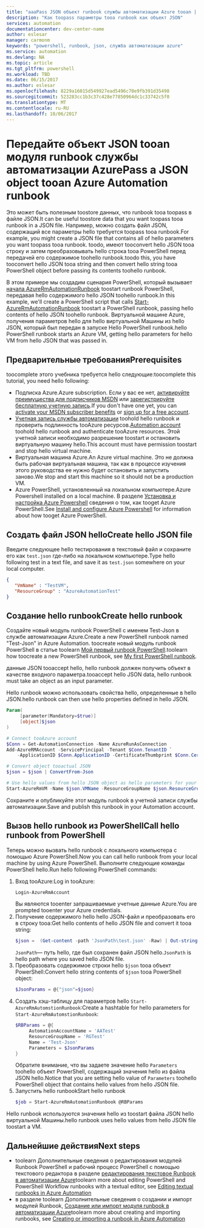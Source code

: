 ```yaml
---
title: "aaaPass JSON объект runbook службы автоматизации Azure tooan | Документы Microsoft"
description: "Как toopass параметры tooa runbook как объект JSON"
services: automation
documentationcenter: dev-center-name
author: eslesar
manager: carmonm
keywords: "powershell, runbook, json, служба автоматизации azure"
ms.service: automation
ms.devlang: NA
ms.topic: article
ms.tgt_pltfrm: powershell
ms.workload: TBD
ms.date: 06/15/2017
ms.author: eslesar
ms.openlocfilehash: 8229a16015d549927ead5496c70e9fb391d35498
ms.sourcegitcommit: 523283cc1b3c37c428e77850964dc1c33742c5f0
ms.translationtype: MT
ms.contentlocale: ru-RU
ms.lasthandoff: 10/06/2017
---
```

# <a name="pass-a-json-object-tooan-azure-automation-runbook"></a><span data-ttu-id="9b948-104">Передайте объект JSON tooan модуля runbook службы автоматизации Azure</span><span class="sxs-lookup"><span data-stu-id="9b948-104">Pass a JSON object tooan Azure Automation runbook</span></span>

<span data-ttu-id="9b948-105">Это может быть полезным toostore данных, что runbook tooa toopass в файле JSON.</span><span class="sxs-lookup"><span data-stu-id="9b948-105">It can be useful toostore data that you want toopass tooa runbook in a JSON file.</span></span>
<span data-ttu-id="9b948-106">Например, можно создать файл JSON, содержащий все параметры hello требуется toopass tooa runbook.</span><span class="sxs-lookup"><span data-stu-id="9b948-106">For example, you might create a JSON file that contains all of hello parameters you want toopass tooa runbook.</span></span>
<span data-ttu-id="9b948-107">toodo, имеют tooconvert hello JSON tooa строку и затем преобразовывать hello строка tooa PowerShell перед передачей его содержимое toohello runbook.</span><span class="sxs-lookup"><span data-stu-id="9b948-107">toodo this, you have tooconvert hello JSON tooa string and then convert hello string tooa PowerShell object before passing its contents toohello runbook.</span></span>

<span data-ttu-id="9b948-108">В этом примере мы создадим сценария PowerShell, который вызывает [начала AzureRmAutomationRunbook](https://msdn.microsoft.com/library/mt603661.aspx) toostart runbook PowerShell, передавая hello содержимого hello JSON toohello runbook.</span><span class="sxs-lookup"><span data-stu-id="9b948-108">In this example, we'll create a PowerShell script that calls [Start-AzureRmAutomationRunbook](https://msdn.microsoft.com/library/mt603661.aspx) toostart a PowerShell runbook, passing hello contents of hello JSON toohello runbook.</span></span>
<span data-ttu-id="9b948-109">Виртуальной машине Azure, получения параметров hello для hello виртуальной Машины из hello JSON, который был передан в запуске Hello PowerShell runbook.</span><span class="sxs-lookup"><span data-stu-id="9b948-109">hello PowerShell runbook starts an Azure VM, getting hello parameters for hello VM from hello JSON that was passed in.</span></span>

## <a name="prerequisites"></a><span data-ttu-id="9b948-110">Предварительные требования</span><span class="sxs-lookup"><span data-stu-id="9b948-110">Prerequisites</span></span>
<span data-ttu-id="9b948-111">toocomplete этого учебника требуется hello следующие:</span><span class="sxs-lookup"><span data-stu-id="9b948-111">toocomplete this tutorial, you need hello following:</span></span>

* <span data-ttu-id="9b948-112">Подписка Azure.</span><span class="sxs-lookup"><span data-stu-id="9b948-112">Azure subscription.</span></span> <span data-ttu-id="9b948-113">Если у вас ее нет, [активируйте преимущества для подписчиков MSDN](https://azure.microsoft.com/pricing/member-offers/msdn-benefits-details/) или <a href="/pricing/free-account/" target="_blank">[зарегистрируйте бесплатную учетную запись](https://azure.microsoft.com/free/).</span><span class="sxs-lookup"><span data-stu-id="9b948-113">If you don't have one yet, you can [activate your MSDN subscriber benefits](https://azure.microsoft.com/pricing/member-offers/msdn-benefits-details/) or <a href="/pricing/free-account/" target="_blank">[sign up for a free account](https://azure.microsoft.com/free/).</span></span>
* <span data-ttu-id="9b948-114">[Учетная запись службы автоматизации](automation-sec-configure-azure-runas-account.md) toohold hello runbook и проверить подлинность tooAzure ресурсов.</span><span class="sxs-lookup"><span data-stu-id="9b948-114">[Automation account](automation-sec-configure-azure-runas-account.md) toohold hello runbook and authenticate tooAzure resources.</span></span>  <span data-ttu-id="9b948-115">Этой учетной записи необходимо разрешение toostart и остановить виртуальную машину hello.</span><span class="sxs-lookup"><span data-stu-id="9b948-115">This account must have permission toostart and stop hello virtual machine.</span></span>
* <span data-ttu-id="9b948-116">Виртуальная машина Azure.</span><span class="sxs-lookup"><span data-stu-id="9b948-116">An Azure virtual machine.</span></span> <span data-ttu-id="9b948-117">Это не должна быть рабочая виртуальная машина, так как в процессе изучения этого руководства ее нужно будет остановить и запустить заново.</span><span class="sxs-lookup"><span data-stu-id="9b948-117">We stop and start this machine so it should not be a production VM.</span></span>
* <span data-ttu-id="9b948-118">Azure PowerShell, установленный на локальном компьютере.</span><span class="sxs-lookup"><span data-stu-id="9b948-118">Azure Powershell installed on a local machine.</span></span> <span data-ttu-id="9b948-119">В разделе [Установка и настройка Azure Powershell](https://docs.microsoft.com/powershell/azure/install-azurerm-ps?view=azurermps-4.1.0) сведения о том, как tooget Azure PowerShell.</span><span class="sxs-lookup"><span data-stu-id="9b948-119">See [Install and configure Azure Powershell](https://docs.microsoft.com/powershell/azure/install-azurerm-ps?view=azurermps-4.1.0) for information about how tooget Azure PowerShell.</span></span>

## <a name="create-hello-json-file"></a><span data-ttu-id="9b948-120">Создать файл JSON hello</span><span class="sxs-lookup"><span data-stu-id="9b948-120">Create hello JSON file</span></span>

<span data-ttu-id="9b948-121">Введите следующее hello тестирования в текстовый файл и сохраните его как `test.json` где-либо на локальном компьютере.</span><span class="sxs-lookup"><span data-stu-id="9b948-121">Type hello following test in a text file, and save it as `test.json` somewhere on your local computer.</span></span>

```json
{
   "VmName" : "TestVM",
   "ResourceGroup" : "AzureAutomationTest"
}
```

## <a name="create-hello-runbook"></a><span data-ttu-id="9b948-122">Создание hello runbook</span><span class="sxs-lookup"><span data-stu-id="9b948-122">Create hello runbook</span></span>

<span data-ttu-id="9b948-123">Создайте новый модуль runbook PowerShell с именем Test-Json в службе автоматизации Azure.</span><span class="sxs-lookup"><span data-stu-id="9b948-123">Create a new PowerShell runbook named "Test-Json" in Azure Automation.</span></span>
<span data-ttu-id="9b948-124">toocreate новый модуль runbook PowerShell в статье toolearn [Мой первый runbook PowerShell](automation-first-runbook-textual-powershell.md).</span><span class="sxs-lookup"><span data-stu-id="9b948-124">toolearn how toocreate a new PowerShell runbook, see [My first PowerShell runbook](automation-first-runbook-textual-powershell.md).</span></span>

<span data-ttu-id="9b948-125">данные JSON tooaccept hello, hello runbook должен получить объект в качестве входного параметра.</span><span class="sxs-lookup"><span data-stu-id="9b948-125">tooaccept hello JSON data, hello runbook must take an object as an input parameter.</span></span>

<span data-ttu-id="9b948-126">Hello runbook можно использовать свойства hello, определенные в hello JSON.</span><span class="sxs-lookup"><span data-stu-id="9b948-126">hello runbook can then use hello properties defined in hello JSON.</span></span>

```powershell
Param(
     [parameter(Mandatory=$true)]
     [object]$json
)

# Connect tooAzure account   
$Conn = Get-AutomationConnection -Name AzureRunAsConnection
Add-AzureRMAccount -ServicePrincipal -Tenant $Conn.TenantID `
    -ApplicationID $Conn.ApplicationID -CertificateThumbprint $Conn.CertificateThumbprint

# Convert object tooactual JSON
$json = $json | ConvertFrom-Json

# Use hello values from hello JSON object as hello parameters for your command
Start-AzureRmVM -Name $json.VMName -ResourceGroupName $json.ResourceGroup
 ```

 <span data-ttu-id="9b948-127">Сохраните и опубликуйте этот модуль runbook в учетной записи службы автоматизации.</span><span class="sxs-lookup"><span data-stu-id="9b948-127">Save and publish this runbook in your Automation account.</span></span>

## <a name="call-hello-runbook-from-powershell"></a><span data-ttu-id="9b948-128">Вызов hello runbook из PowerShell</span><span class="sxs-lookup"><span data-stu-id="9b948-128">Call hello runbook from PowerShell</span></span>

<span data-ttu-id="9b948-129">Теперь можно вызвать hello runbook с локального компьютера с помощью Azure PowerShell.</span><span class="sxs-lookup"><span data-stu-id="9b948-129">Now you can call hello runbook from your local machine by using Azure PowerShell.</span></span>
<span data-ttu-id="9b948-130">Выполните следующие команды PowerShell hello.</span><span class="sxs-lookup"><span data-stu-id="9b948-130">Run hello following PowerShell commands:</span></span>

1. <span data-ttu-id="9b948-131">Вход tooAzure:</span><span class="sxs-lookup"><span data-stu-id="9b948-131">Log in tooAzure:</span></span>
   ```powershell
   Login-AzureRmAccount
   ```
    <span data-ttu-id="9b948-132">Вы являются tooenter запрашиваемые учетные данные Azure.</span><span class="sxs-lookup"><span data-stu-id="9b948-132">You are prompted tooenter your Azure credentials.</span></span>
1. <span data-ttu-id="9b948-133">Получение содержимого hello hello JSON-файл и преобразовать его в строку tooa:</span><span class="sxs-lookup"><span data-stu-id="9b948-133">Get hello contents of hello JSON file and convert it tooa string:</span></span>
    ```powershell
    $json =  (Get-content -path 'JsonPath\test.json' -Raw) | Out-string
    ```
    <span data-ttu-id="9b948-134">`JsonPath`— путь hello, где был сохранен файл JSON hello.</span><span class="sxs-lookup"><span data-stu-id="9b948-134">`JsonPath` is hello path where you saved hello JSON file.</span></span>
1. <span data-ttu-id="9b948-135">Преобразовать содержимое строки hello `$json` tooa объект PowerShell:</span><span class="sxs-lookup"><span data-stu-id="9b948-135">Convert hello string contents of `$json` tooa PowerShell object:</span></span>
   ```powershell
   $JsonParams = @{"json"=$json}
   ```
1. <span data-ttu-id="9b948-136">Создать хэш-таблицу для параметров hello `Start-AzureRmAutomstionRunbook`:</span><span class="sxs-lookup"><span data-stu-id="9b948-136">Create a hashtable for hello parameters for `Start-AzureRmAutomstionRunbook`:</span></span>
   ```powershell
   $RBParams = @{
        AutomationAccountName = 'AATest'
        ResourceGroupName = 'RGTest'
        Name = 'Test-Json'
        Parameters = $JsonParams
   }
   ```
   <span data-ttu-id="9b948-137">Обратите внимание, что вы задаете значение hello `Parameters` toohello объект PowerShell, содержащий значения hello из файла JSON hello.</span><span class="sxs-lookup"><span data-stu-id="9b948-137">Notice that you are setting hello value of `Parameters` toohello PowerShell object that contains hello values from hello JSON file.</span></span> 
1. <span data-ttu-id="9b948-138">Запустить hello runbook</span><span class="sxs-lookup"><span data-stu-id="9b948-138">Start hello runbook</span></span>
   ```powershell
   $job = Start-AzureRmAutomationRunbook @RBParams
   ```

<span data-ttu-id="9b948-139">Hello runbook используются значения hello из toostart файла JSON hello виртуальной Машины.</span><span class="sxs-lookup"><span data-stu-id="9b948-139">hello runbook uses hello values from hello JSON file toostart a VM.</span></span>

## <a name="next-steps"></a><span data-ttu-id="9b948-140">Дальнейшие действия</span><span class="sxs-lookup"><span data-stu-id="9b948-140">Next steps</span></span>

* <span data-ttu-id="9b948-141">toolearn Дополнительные сведения о редактирования модулей Runbook PowerShell и рабочий процесс PowerShell с помощью текстового редактора в разделе [редактирования текстовое Runbook в автоматизации Azure](automation-edit-textual-runbook.md)</span><span class="sxs-lookup"><span data-stu-id="9b948-141">toolearn more about editing PowerShell and PowerShell Workflow runbooks with a textual editor, see [Editing textual runbooks in Azure Automation](automation-edit-textual-runbook.md)</span></span> 
* <span data-ttu-id="9b948-142">в разделе toolearn Дополнительные сведения о создании и импорт модулей Runbook, [Создание или импорт модуля runbook в автоматизации Azure](automation-creating-importing-runbook.md)</span><span class="sxs-lookup"><span data-stu-id="9b948-142">toolearn more about creating and importing runbooks, see [Creating or importing a runbook in Azure Automation](automation-creating-importing-runbook.md)</span></span>


